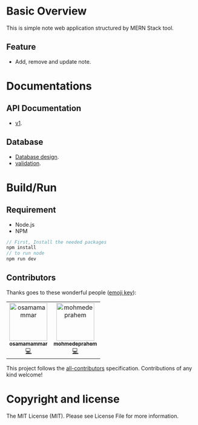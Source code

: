 # Basic Overview
This is simple note web application structured by MERN Stack tool.

## Feature
- Add, remove and update note.

# Documentations
## API Documentation
- [v1](https://keepmindv1.docs.apiary.io/#).

## Database
- [Database design](https://docs.google.com/document/d/1OJPxYx5wDiiT387RjAhCSYfIrFj1GbDk_62PXTMAmUI/edit?usp=sharing).
- [validation](https://docs.google.com/document/d/1DH_Bfyz0fCdvSgTR-hmatZCBBRkjVGbxlRTYVJKR15M/edit?usp=sharing).
# Build/Run
## Requirement
- Node.js
- NPM

```js
// First, Install the needed packages
npm install
// to run node
npm run dev
```
## Contributors

Thanks goes to these wonderful people ([emoji key](https://allcontributors.org/docs/en/emoji-key)):

<!-- ALL-CONTRIBUTORS-LIST:START - Do not remove or modify this section -->
<!-- prettier-ignore -->
<table>
  <tr>
    <td align="center"><a href="https://github.com/osamamammar"><img src="https://avatars3.githubusercontent.com/u/38069997?v=4" width="100px;" alt="osamamammar"/><br /><sub><b>osamamammar</b></sub></a><br /><a href="https://github.com/mohmedeprahem/Keep-mind/commits?author=osamamammar" title="Code">💻</a></td>
    <td align="center"><a href="https://github.com/mohmedeprahem"><img src="https://avatars.githubusercontent.com/u/37003554?s=400&u=e9e13881549e2fe00efcbed75066e96654b8a4f7&v=4" width="100px;" alt="mohmedeprahem"/><br /><sub><b>mohmedeprahem</b></sub></a><br /><a href="https://github.com/mohmedeprahem/Keep-mind/commits?author=mohmedeprahem" title="Code">💻</a></td>
  </tr>
</table>

<!-- ALL-CONTRIBUTORS-LIST:END -->

This project follows the [all-contributors](https://github.com/all-contributors/all-contributors) specification. Contributions of any kind welcome!
# Copyright and license
The MIT License (MIT). Please see License File for more information.

